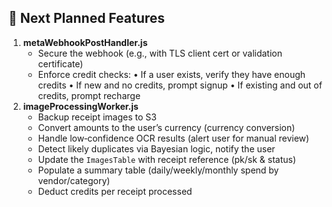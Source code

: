 ## 🧩 Next Planned Features
1. **metaWebhookPostHandler.js**
    * Secure the webhook (e.g., with TLS client cert or validation certificate)
    * Enforce credit checks:
          • If a user exists, verify they have enough credits
          • If new and no credits, prompt signup
          • If existing and out of credits, prompt recharge
2. **imageProcessingWorker.js**
    * Backup receipt images to S3
    * Convert amounts to the user’s currency (currency conversion)
    * Handle low‐confidence OCR results (alert user for manual review)
    * Detect likely duplicates via Bayesian logic, notify the user
    * Update the `ImagesTable` with receipt reference (pk/sk & status)
    * Populate a summary table (daily/weekly/monthly spend by vendor/category)
    * Deduct credits per receipt processed